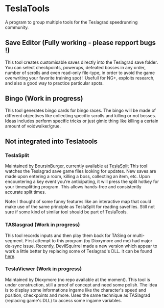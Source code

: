 # TeslaTools
A program to group multiple tools for the Teslagrad speedrunning community.

## Save Editor (Fully working - please repport bugs !)
This tool creates customisable saves directly into the Teslagrad save folder. You can select checkpoints, powerups, defeated bosses in any order, number of scrolls and even read-only file-type, in order to avoid the game overwriting your favorite training spot ! Usefull for NG+, exploits research, and also a good way to practice particular spots.

## Bingo (Work in progress)
This tool generates bingo cards for bingo races. The bingo will be made of different objectives like collecting specific scrolls and killing or not bosses. Ideas includes perform specific tricks or just gimic thing like killing a certain amount of voidwalker/grue.

## Not integrated into Teslatools
### TeslaSplit
Maintained by BoursinBurger, currently available at [TeslaSplit](https://github.com/BoursinBurger/TeslaSplit)
This tool watches the Teslagrad save game files looking for updates. New saves are made upon entering a room, killing a boss, collecting an item, etc. Upon encountering a key event you're anticipating, it will press the split hotkey for your timesplitting program. This allows hands-free and consistently accurate split times.

Note: I thought of some funny features like an interactive map that could make use of the same principle as TeslaSplit for reading savefiles. Still not sure if some kind of similar tool should be part of TeslaTools.

### TASlasgrad (Work in progress)
This tool records inputs and then play them back for TASing or multi-segment. First attempt to this program (by Dioxymore and me) had major de-sync issue. Recently, DevilSquirrel made a new version which appear to work a little better by replacing some of Teslagrad's DLL. It can be found [here](https://github.com/ShootMe/TeslagradTAS).

### TeslaViewer (Work in progress)
Maintained by Dioxymore (no repo available at the moment). This tool is under construction, still a proof of concept and need some polish. The idea is to display some informations ingame like the character's speed and position, checkpoints and more. Uses the same technique as TASlagrad (replacing game's DLL) to access some ingame variables.
